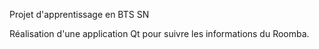 Projet d'apprentissage en BTS SN

Réalisation d'une application Qt pour suivre les informations du Roomba.